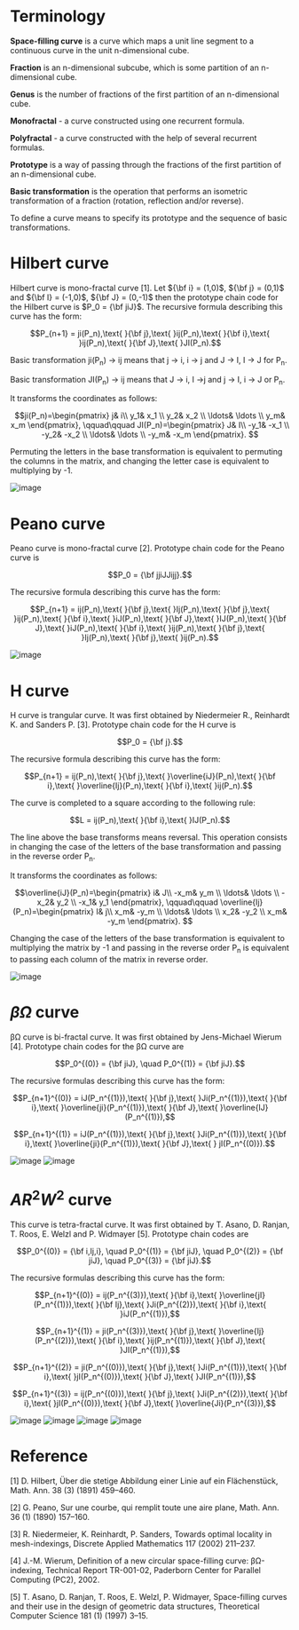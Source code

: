 # Terminology

**Space-filling curve** is a curve which maps a unit line segment to a continuous curve in the unit n-dimensional cube.

**Fraction** is an n-dimensional subcube, which is some partition of an n-dimensional cube.

**Genus** is the number of fractions of the first partition of an n-dimensional cube.

**Monofractal** - a curve constructed using one recurrent formula.

**Polyfractal** - a curve constructed with the help of several recurrent formulas.

**Prototype** is a way of passing through the fractions of the first partition of an n-dimensional cube.

**Basic transformation** is the operation that performs an isometric transformation of a fraction (rotation, reflection and/or reverse).

To define a curve means to specify its prototype and the sequence of basic transformations.


# Hilbert curve

Hilbert curve is mono-fractal curve [1]. Let ${\bf i} = (1,0)$, ${\bf j} = (0,1)$ and ${\bf I} = (-1,0)$, ${\bf J} = (0,-1)$ then the prototype chain code for the Hilbert curve is $P_0 = {\bf jiJ}$. The recursive formula describing this curve has the form:

$$P_{n+1} = ji(P_n),\text{ }{\bf j},\text{ }ij(P_n),\text{ }{\bf i},\text{ }ij(P_n),\text{ }{\bf J},\text{ }JI(P_n).$$

Basic transformation ji(P<sub>n</sub>) -> ij means that j -> i, i -> j and J -> I, I -> J for P<sub>n</sub>.

Basic transformation  JI(P<sub>n</sub>) -> ij means that J -> i, I ->j and j -> I, i -> J or P<sub>n</sub>. 

It transforms the coordinates as follows:

$$ji(P_n)=\begin{pmatrix}
j& i\\
y_1& x_1 \\
y_2& x_2 \\
\ldots& \ldots \\
y_m& x_m
\end{pmatrix},
\qquad\qquad
JI(P_n)=\begin{pmatrix}
J& I\\
-y_1& -x_1 \\
-y_2& -x_2 \\
\ldots& \ldots \\
-y_m& -x_m
\end{pmatrix}.
$$

Permuting the letters in the base transformation is equivalent to permuting the columns in the matrix, and changing the letter case is equivalent to multiplying by -1.

![image](./animation/Hilbert_curve.gif)

# Peano curve

Peano curve is mono-fractal curve [2]. Prototype chain code for the Peano curve is 

$$P_0 = {\bf jjiJJijj}.$$ 

The recursive formula describing this curve has the form:

$$P_{n+1} = ij(P_n),\text{ }{\bf j},\text{ }Ij(P_n),\text{ }{\bf j},\text{ }ij(P_n),\text{ }{\bf i},\text{ }iJ(P_n),\text{ }{\bf J},\text{ }IJ(P_n),\text{ }{\bf J},\text{ }iJ(P_n),\text{ }{\bf i},\text{ }ij(P_n),\text{ }{\bf j},\text{ }Ij(P_n),\text{ }{\bf j},\text{ }ij(P_n).$$

![image](./animation/Peano_curve.gif)

# H curve

Н curve is trangular curve. It was first obtained by Niedermeier R., Reinhardt K. and Sanders P. [3]. Prototype chain code for the H curve is 

$$P_0 = {\bf j}.$$

The recursive formula describing this curve has the form:

$$P_{n+1} = ij(P_n),\text{ }{\bf j},\text{ }\overline{iJ}(P_n),\text{ }{\bf i},\text{ }\overline{Ij}(P_n),\text{ }{\bf i},\text{ }ij(P_n).$$

The curve is completed to a square according to the following rule:

$$L = ij(P_n),\text{ }{\bf i},\text{ }IJ(P_n).$$

The line above the base transforms means reversal. This operation consists in changing the case of the letters of the base transformation and passing in the reverse order P<sub>n</sub>.

It transforms the coordinates as follows:

$$\overline{iJ}(P_n)=\begin{pmatrix}
i& J\\
-x_m& y_m \\
\ldots& \ldots \\
-x_2& y_2 \\
-x_1& y_1
\end{pmatrix},
\qquad\qquad
\overline{Ij}(P_n)=\begin{pmatrix}
I& j\\
x_m& -y_m \\
\ldots& \ldots \\
x_2& -y_2 \\
x_m& -y_m
\end{pmatrix}.
$$

Changing the case of the letters of the base transformation is equivalent to multiplying the matrix by -1 and passing in the reverse order P<sub>n</sub> is equivalent to passing each column of the matrix in reverse order.

![image](./animation/H_curve.gif)

# $\beta\Omega$ curve

βΩ curve is bi-fractal curve. It was first obtained by Jens-Michael Wierum [4]. Prototype chain codes for the βΩ curve are 

$$P_0^{(0)} = {\bf jiJ}, \quad P_0^{(1)} = {\bf jiJ}.$$

The recursive formulas describing this curve has the form:

$$P_{n+1}^{(0)} = iJ(P_n^{(1)}),\text{ }{\bf j},\text{ }Ji(P_n^{(1)}),\text{ }{\bf i},\text{ }\overline{ji}(P_n^{(1)}),\text{ }{\bf J},\text{ }\overline{IJ}(P_n^{(1)}),$$

$$P_{n+1}^{(1)} = iJ(P_n^{(1)}),\text{ }{\bf j},\text{ }Ji(P_n^{(1)}),\text{ }{\bf i},\text{ }\overline{ji}(P_n^{(1)}),\text{ }{\bf J},\text{ } jI(P_n^{(0)}).$$

![image](./animation/beta_Omega_curve_1.gif) ![image](./animation/beta_Omega_curve_2.gif)

# $AR^2W^2$ curve

This curve is tetra-fractal curve. It was first obtained by T. Asano, D. Ranjan, T. Roos, E. Welzl and P. Widmayer [5]. Prototype chain codes are 

$$P_0^{(0)} = {\bf i,Ij,i}, \quad P_0^{(1)} = {\bf jiJ}, \quad P_0^{(2)} = {\bf jiJ}, \quad P_0^{(3)} = {\bf jiJ}.$$ 

The recursive formulas describing this curve has the form:

$$P_{n+1}^{(0)} = ij(P_n^{(3)}),\text{ }{\bf i},\text{ }\overline{jI}(P_n^{(1)}),\text{ }{\bf Ij},\text{ }Ji(P_n^{(2)}),\text{ }{\bf i},\text{ }iJ(P_n^{(1)}),$$

$$P_{n+1}^{(1)} = ji(P_n^{(3)}),\text{ }{\bf j},\text{ }\overline{Ij}(P_n^{(2)}),\text{ }{\bf i},\text{ }ij(P_n^{(1)}),\text{ }{\bf J},\text{ }JI(P_n^{(1)}),$$

$$P_{n+1}^{(2)} = ji(P_n^{(0)}),\text{ }{\bf j},\text{ }Ji(P_n^{(1)}),\text{ }{\bf i},\text{ }jI(P_n^{(0)}),\text{ }{\bf J},\text{ }JI(P_n^{(1)}),$$

$$P_{n+1}^{(3)} = ij(P_n^{(0)}),\text{ }{\bf j},\text{ }Ji(P_n^{(2)}),\text{ }{\bf i},\text{ }jI(P_n^{(0)}),\text{ }{\bf J},\text{ }\overline{Ji}(P_n^{(3)}),$$

![image](./animation/ARW_curve_1.gif) ![image](./animation/ARW_curve_2.gif)
![image](./animation/ARW_curve_3.gif) ![image](./animation/ARW_curve_4.gif)

# Reference

[1] D. Hilbert, Über die stetige Abbildung einer Linie auf ein Flächenstück, Math. Ann. 38 (3) (1891) 459–460.

[2] G. Peano, Sur une courbe, qui remplit toute une aire plane, Math. Ann. 36 (1) (1890) 157–160.

[3] R. Niedermeier, K. Reinhardt, P. Sanders, Towards optimal locality in mesh-indexings, Discrete Applied Mathematics 117 (2002) 211–237.

[4] J.-M. Wierum, Definition of a new circular space-filling curve: βΩ-indexing, Technical Report TR-001-02, Paderborn Center for Parallel Computing
(PC2), 2002.

[5] T. Asano, D. Ranjan, T. Roos, E. Welzl, P. Widmayer, Space-filling curves and their use in the design of geometric data structures, Theoretical Computer
Science 181 (1) (1997) 3–15.
